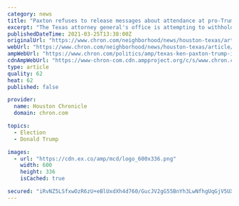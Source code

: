 ```yaml
---
category: news
title: "Paxton refuses to release messages about attendance at pro-Trump rally before Jan. 6 insurrection"
excerpt: "The Texas attorney general's office is attempting to withhold all messages Ken Paxton sent or received while in Washington for the pro-Donald Trump rally that devolved into a riot at the U.S. Capitol."
publishedDateTime: 2021-03-25T13:38:00Z
originalUrl: "https://www.chron.com/neighborhood/news/houston-texas/article/Ken-Paxton-Trump-rally-messages-16051966.php"
webUrl: "https://www.chron.com/neighborhood/news/houston-texas/article/Ken-Paxton-Trump-rally-messages-16051966.php"
ampWebUrl: "https://www.chron.com/politics/amp/texas-ken-paxton-trump-insurrection-16051966.php"
cdnAmpWebUrl: "https://www-chron-com.cdn.ampproject.org/c/s/www.chron.com/politics/amp/texas-ken-paxton-trump-insurrection-16051966.php"
type: article
quality: 62
heat: 62
published: false

provider:
  name: Houston Chronicle
  domain: chron.com

topics:
  - Election
  - Donald Trump

images:
  - url: "https://cdn.ex.co/amp/mcd/logo_600x336.png"
    width: 600
    height: 336
    isCached: true

secured: "iRvNZ5LSfxwOzR6zU+eBlUxdXh4d760/GucJV2gG55BnYh3LwNfhgUqGjV5UXBbCNlxdUaNjbmSMmNxZgSuyL7A8v3vKDOEyNx9ROQaNhp2qDdsyjLrLUYewrKloOCWSXOIUmefhzx2sEEvsRXSoeGxjyhSmQymOipZAyQEFZfExhArovtii8giAopj2o6BUxyBE9g9q+gnCAH+dH1Q9b5iiOyZTxeOFdJf9tH5hqRPHrT5dQ1ivbLn3KaAjqk28HNX5CxRVM9iVpXjwJRQG42yhrOrzURxCQ7EkpxlA6EYrDDC2Td4vllagtS3o55VWr874sYR0auQXsyhEm2JR1Tld99jWxRDJlsPE0mBsNl0=;/CaM5xyklZCAXSwPqq8p3Q=="
---
```


